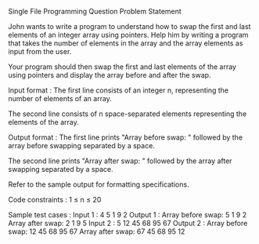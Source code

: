 Single File Programming Question
Problem Statement



John wants to write a program to understand how to swap the first and last elements of an integer array using pointers. Help him by writing a program that takes the number of elements in the array and the array elements as input from the user. 



Your program should then swap the first and last elements of the array using pointers and display the array before and after the swap.﻿

Input format :
The first line consists of an integer n, representing the number of elements of an array.

The second line consists of n space-separated elements representing the elements of the array.

Output format :
The first line prints "Array before swap: " followed by the array before swapping separated by a space.

The second line prints "Array after swap: " followed by the array after swapping separated by a space.



Refer to the sample output for formatting specifications.

Code constraints :
1 ≤ n ≤ 20

Sample test cases :
Input 1 :
4
5 1 9 2
Output 1 :
Array before swap: 5 1 9 2 
Array after swap: 2 1 9 5 
Input 2 :
5
12 45 68 95 67
Output 2 :
Array before swap: 12 45 68 95 67 
Array after swap: 67 45 68 95 12 
